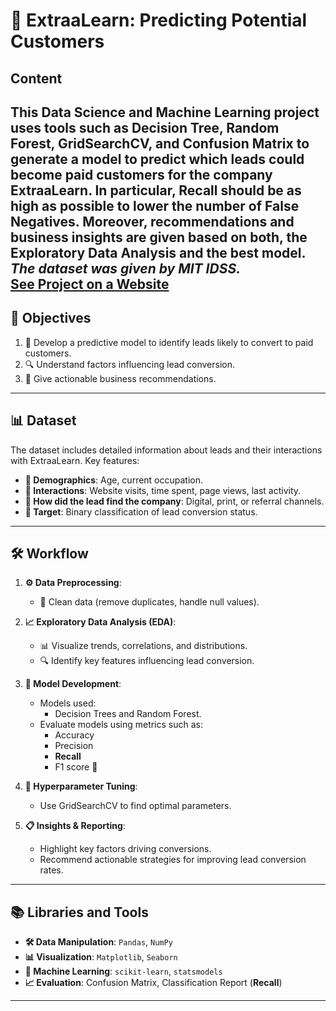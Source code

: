 # 🚀 ExtraaLearn: Predicting Potential Customers

## Content

This Data Science and Machine Learning project uses tools such as Decision Tree, Random Forest, GridSearchCV, and Confusion Matrix
to generate a model to predict which leads could become paid customers for the company ExtraaLearn. In particular, Recall should be as high as possible to
lower the number of False Negatives. Moreover, recommendations and business insights are given based on both, the Exploratory Data Analysis and the best model.
*The dataset was given by MIT IDSS.*  
[**See Project on a Website**](https://jpreyesm03.github.io/ExtraaLearn-Machine-Learning-Models/)
---

## 🎯 Objectives

1. 🧠 Develop a predictive model to identify leads likely to convert to paid customers.
2. 🔍 Understand factors influencing lead conversion.
3. 📝 Give actionable business recommendations.

---

## 📊 Dataset

The dataset includes detailed information about leads and their interactions with ExtraaLearn. Key features:

- **👤 Demographics**: Age, current occupation.
- **🔗 Interactions**: Website visits, time spent, page views, last activity.
- **📢 How did the lead find the company**: Digital, print, or referral channels.
- **🎯 Target**: Binary classification of lead conversion status.

---

## 🛠️ Workflow

1. **⚙️ Data Preprocessing**:
   - 🧹 Clean data (remove duplicates, handle null values).

2. **📈 Exploratory Data Analysis (EDA)**:
   - 📊 Visualize trends, correlations, and distributions.
   - 🔍 Identify key features influencing lead conversion.

3. **🤖 Model Development**:
   - Models used:
     - Decision Trees and Random Forest.
   - Evaluate models using metrics such as:
     - Accuracy
     - Precision
     - **Recall**
     - F1 score 🔵

4. **🔧 Hyperparameter Tuning**:
   - Use GridSearchCV to find optimal parameters.

5. **📋 Insights & Reporting**:
   - Highlight key factors driving conversions.
   - Recommend actionable strategies for improving lead conversion rates.

---

## 📚 Libraries and Tools

- **🛠️ Data Manipulation**: `Pandas`, `NumPy`
- **📊 Visualization**: `Matplotlib`, `Seaborn`
- **🤖 Machine Learning**: `scikit-learn`, `statsmodels`
- **📈 Evaluation**: Confusion Matrix, Classification Report (**Recall**)

---
